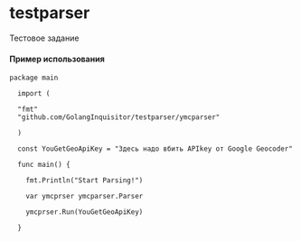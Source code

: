 # testparser
Тестовое задание

#### Пример использования

```
package main

  import (
  
  "fmt"
  "github.com/GolangInquisitor/testparser/ymcparser"
 
  )
  
  const YouGetGeoApiKey = "Здесь надо вбить APIkey от Google Geocoder"
  
  func main() {
  
	fmt.Println("Start Parsing!")
  
	var ymcprser ymcparser.Parser

	ymcprser.Run(YouGetGeoApiKey)
  
  }
  ```
